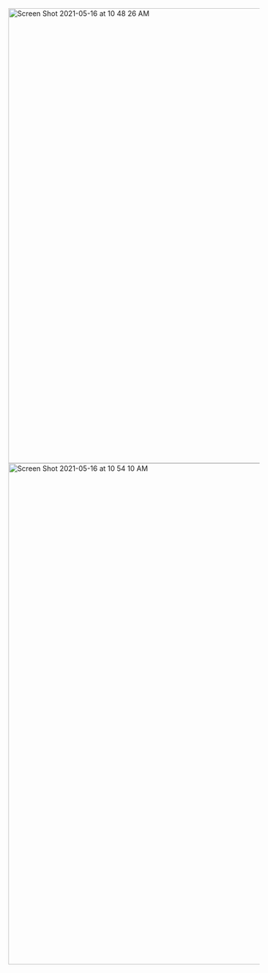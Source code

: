 <img width="912" alt="Screen Shot 2021-05-16 at 10 48 26 AM" src="https://user-images.githubusercontent.com/8097923/118403780-a0aac480-b635-11eb-90b1-b1aedc1eb4dc.png">



<img width="1005" alt="Screen Shot 2021-05-16 at 10 54 10 AM" src="https://user-images.githubusercontent.com/8097923/118403791-b02a0d80-b635-11eb-87fa-6fedaacc1e50.png">
